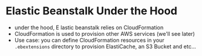 # Elastic Beanstalk Under the Hood
- under the hood, E lastic beanstalk relies on CloudFormation
- CloudFormation is used to provision other AWS services (we'll see later)
- Use case: you can define CloudFormation resources in your `.ebextensions` directory to provision ElastiCache, an S3 Bucket and etc...
